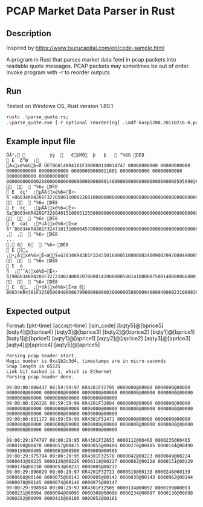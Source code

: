 # PCAP Market Data Parser in Rust

## Description
Inspired by 
https://www.tsurucapital.com/en/code-sample.html

A program in Rust that parses market data feed in pcap packets into readable quote messages.
PCAP packets may sometimes be out of order. Invoke program with -r to reorder outputs

## Run
Tested on Windows OS, Rust version 1.80.1
```bash
rustc .\parse_quote.rs;
.\parse_quote.exe [-r optional reordering] .\mdf-kospi200.20110216-0.pcap
```
## Example input file
```
ÔÃ²¡          ÿÿ     €[MÔ  þ   þ    ^%6G DÈ8
 E  ð“W  ;
À¤xé%6Gþ<Ô ÜÈTB6014KR4101F300080110014747 00000000000 00000000000 00000000000 00000000000 00000000000011601 00000000000 00000000000 00000000000 00000000000 000000000000208000000000000000000000014880000000000000000000008595998ÿ€[M%       ^%6= DÈ8
 E  óç³  ;µÅÀ¦xé%6=Ë<› ß¨¤B6034KR4201F3270500110002268100000000000000000000000000000000000000000000000000000000000000072240000000000000000000000000000000000000000000000000000000000000094700000000000000000000003650000000000000000000008595997ÿ€[MÖf       ^%6= DÈ8
 E  óç´  ;µÄÀ¦xé%6=Ë<› ß±B6034KR4201F3280401510005125600000000000000000000000000000000000000000000000000000000000000225180000000000000000000000000000000000000000000000000000000000000044100000000000000000000003910000000000000000000008595999ÿ€[MÄy       ^%6> DÈ8
 E  óá{  ;ºüÀ¦xé%6>Î<œ ß²‘B6034KR4301F3247101310000457800000000000000000000000000000000000000000000000000000000000000052610000000000000000000000000000000000000000000000000000000000000018900000000000000000000003060000000000000000000008595999ÿ€[M*„  ,  ,   ^%6> DÈ8
...
. 6  6   ^%6> DÈ8
 E („  ;•¿À¦xé%6>Î<œÝ±G7034KR4301F324550160005100000024009002997000490005100048000500000131200000065824400005638000500001074000490000236000480000208000470000354000460000012000864200051000013800052000007400053000029900054000031600055000020100246001000190009001000070036700090005000800070011ÿ[M½2      ^%6= DÈ8
 E  ó
ñ  ;‘ˆÀ¦xé%6=Ë<› ß(9B6034KR4201F3272100240002070600142000000500141000007500140000066800139000024600138000051900045150014300000390014400000620014500000780014600000740014700000750077800040008002100140050003070004000400100003000309002997ÿ[M¸<      ^%6> DÈ8
 E  ó…  ;•óÀ¦xé%6>Î<œ ß
B6034KR4301F3250500940000679900096000030800095000009400094000023100093000019900092000013400077890009700002340009800001300009900002820010000004150010100000520039700120007000800160009004590011001400170027000709002997ÿ
```

## Expected output

Format: [pkt-time] [accept-time] [isin_code] [bqty5]@[bprice5] [bqty4]@[bprice4] [bqty3]@[bprice3] [bqty2]@[bprice2] [bqty1]@[bprice1] [bqty1]@[bprice1] [aqty1]@[aprice1] [aqty2]@[aprice2] [aqty3]@[aprice3] [aqty4]@[aprice4] [aqty5]@[aprice5]

```
Parsing pcap header start.
Magic number is 0xa1b2c3d4, timestamps are in micro-seconds
Snap length is 65535
Link bit masked is 1, which is Ethernet
Parsing pcap header done.

09:00:00:006437 08:59:59:97 KR4201F32705 0000000@00000 0000000@00000 0000000@00000 0000000@00000 0000000@00000 0000000@00000 0000000@00000 0000000@00000 0000000@00000 0000000@00000
09:00:00:026326 08:59:59:99 KR4201F32804 0000000@00000 0000000@00000 0000000@00000 0000000@00000 0000000@00000 0000000@00000 0000000@00000 0000000@00000 0000000@00000 0000000@00000
09:00:00:031172 08:59:59:99 KR4301F32471 0000000@00000 0000000@00000 0000000@00000 0000000@00000 0000000@00000 0000000@00000 0000000@00000 0000000@00000 0000000@00000 0000000@00000
...
09:00:29:974797 09:00:29:95 KR4301F32653 0000112@00460 0000235@00465 0000198@00470 0000057@00475 0000055@00480 0000278@00485 0000144@00490 0000190@00495 0000003@00500 0000009@00505
09:00:29:975794 09:00:29:95 KR4301F32570 0000042@00223 0000049@00224 0000043@00225 0000128@00226 0000118@00227 0000082@00228 0000151@00229 0000176@00230 0000053@00231 0000005@00232
09:00:29:996029 09:00:29:97 KR4201F32721 0000519@00138 0000246@00139 0000668@00140 0000075@00141 0000005@00142 0000039@00143 0000062@00144 0000078@00145 0000074@00146 0000075@00147
09:00:29:998584 09:00:29:97 KR4301F32505 0000134@00092 0000199@00093 0000231@00094 0000094@00095 0000308@00096 0000234@00097 0000130@00098 0000282@00099 0000415@00100 0000052@00101
```
